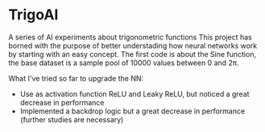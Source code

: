 # TrigoAI
A series of AI experiments about trigonometric functions
This project has borned with the purpose of better understading how neural networks work by starting with an easy concept.
The first code is about the Sine function, the base dataset is a sample pool of 10000 values between 0 and 2π. 

What I've tried so far to upgrade the NN:
- Use as activation function ReLU and Leaky ReLU, but noticed a great decrease in performance
- Implemented a backdrop logic but a great decrease in performance (further studies are necessary)
